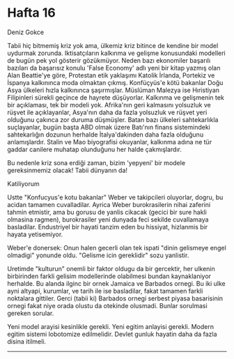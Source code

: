 # Hafta 16

Deniz Gokce

Tabii hiç bitmemiş kriz yok ama, ülkemiz kriz bitince de kendine bir
model uydurmak zorunda. Iktisatçıların kalkınma ve gelişme konusundaki
modelleri de bugün pek yol gösterir gözükmüyor. Neden bazı ekonomiler
başarılı bazıları da başarısız konulu 'False Economy' adlı yeni bir
kitap yazmış olan Alan Beattie'ye göre, Protestan etik yaklaşımı
Katolik İrlanda, Portekiz ve İspanya kalkınınca moda olmaktan
çıkmış. Konfüçyüs'e kötü bakanlar Doğu Asya ülkeleri hızla kalkınınca
şaşırmışlar. Müslüman Malezya ise Hıristiyan Filipinleri sürekli
geçince de hayrete düşüyorlar. Kalkınma ve gelişmenin tek bir
açıklaması, tek bir modeli yok. Afrika'nın geri kalmasını yolsuzluk ve
rüşvet ile açıklayanlar, Asya'nın daha da fazla yolsuzluk ve rüşvet
yeri olduğunu çakınca zor duruma düşmüşler. Batan bazı ülkeleri
sahtekarlıkla suçlayanlar, bugün başta ABD olmak üzere Batı'nın finans
sistemindeki sahtekarlığın dozunun herhalde İtalya'dakinden daha fazla
olduğunu anlamışlardır. Stalin ve Mao biyografisi okuyanlar, kalkınma
adına ne tür gaddar canilere muhatap olunduğunu her halde
çakmışlardır.

Bu nedenle kriz sona erdiği zaman, bizim 'yepyeni' bir modele
gereksinmemiz olacak! Tabii dünyanın da!

Katiliyorum

Ustte "Konfucyus'e kotu bakanlar" Weber ve takipcileri oluyorlar,
dogru, bu acidan tamamen cuvalladilar. Ayrica Weber burokrasilerin
nihai zaferini tahmin etmistir, ama bu gorusu de yanlis cikacak
(gecici bir sure hakli olmasina ragmen), burokrasiler yeni dunyada
feci sekilde cuvallamaya basladilar. Endustriyel bir hayati tanzim
eden bu hissiyat, hizlanmis bir hayata yetisemiyor.

Weber'e donersek: Onun halen gecerli olan tek ispati "dinin gelismeye
engel olmadigi" yonunde oldu. "Gelisme icin gereklidir" sozu
yanlistir.

Uretimde "kulturun" onemli bir faktor oldugu da bir gercektir, her
ulkenin birbirinden farkli gelisim modellerinde olabilmesi bundan
kaynaklaniyor herhalde. Bu alanda ilginc bir ornek Jamaica ve Barbados
ornegi. Bu iki ulke ayni altyapi, kurumlar, ve tarih ile ise
basladilar, fakat tamamen farkli noktalara gittiler. Gerci (tabii ki)
Barbados ornegi serbest piyasa basarisinin ornegi fakat niye orada
olustu da otekinde olusmadi. Bunlar sorulmasi gereken sorular.

Yeni model arayisi kesinlikle gerekli. Yeni egitim anlayisi
gerekli. Modern egitim sistemi lobotomize edilmelidir. Devlet gunluk
hayatin daha da fazla disina itilmeli.

---

